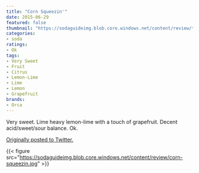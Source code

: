 ```yaml
---
title: "Corn Squeezin'"
date: 2015-06-29
featured: false
thumbnail: "https://sodaguideimg.blob.core.windows.net/content/review/thumbs/corn-squeezin.jpg"
categories:
- soda
ratings:
- Ok
tags:
- Very Sweet
- Fruit
- Citrus
- Lemon-Lime
- Lime
- Lemon
- Grapefruit
brands:
- Orca
---
```


Very sweet. Lime heavy lemon-lime with a touch of grapefruit. Decent acid/sweet/sour balance. Ok.

[Originally posted to Twitter.](https://twitter.com/Cavorter/status/615595056154578944)

{{< figure src="https://sodaguideimg.blob.core.windows.net/content/review/corn-squeezin.jpg" >}}
